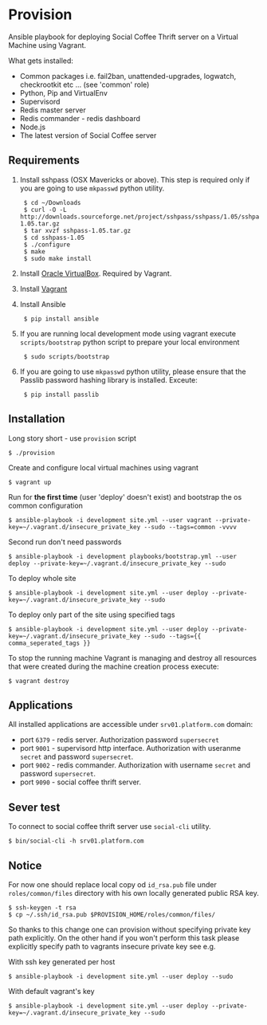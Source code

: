 # Provision 

Ansible playbook for deploying Social Coffee Thrift server on a Virtual Machine using Vagrant. 

What gets installed:

* Common packages i.e. fail2ban, unattended-upgrades, logwatch, checkrootkit etc ... (see 'common' role)
* Python, Pip and VirtualEnv
* Supervisord
* Redis master server
* Redis commander - redis dashboard
* Node.js
* The latest version of Social Coffee server

## Requirements 

1. Install sshpass (OSX Mavericks or above). This step is required only if you are going to use `mkpasswd` python utility. 
    
        $ cd ~/Downloads
        $ curl -O -L http://downloads.sourceforge.net/project/sshpass/sshpass/1.05/sshpass-1.05.tar.gz
        $ tar xvzf sshpass-1.05.tar.gz
        $ cd sshpass-1.05
        $ ./configure
        $ make
        $ sudo make install

2. Install [Oracle VirtualBox](https://www.virtualbox.org/wiki/Downloads). Required by Vagrant.
3. Install [Vagrant](https://www.vagrantup.com/downloads)
4. Install Ansible
    
        $ pip install ansible 

5. If you are running local development mode using vagrant execute `scripts/bootstrap` python script to prepare your local environment

        $ sudo scripts/bootstrap

6. If you are going to use `mkpasswd` python utility, please ensure that the Passlib password hashing library is installed. Exceute:

        $ pip install passlib

## Installation

Long story short - use `provision` script

    $ ./provision

Create and configure local virtual machines using vagrant

    $ vagrant up

Run for **the first time** (user 'deploy' doesn't exist) and bootstrap the os common configuration
    
    $ ansible-playbook -i development site.yml --user vagrant --private-key=~/.vagrant.d/insecure_private_key --sudo --tags=common -vvvv

Second run don't need passwords
    
    $ ansible-playbook -i development playbooks/bootstrap.yml --user deploy --private-key=~/.vagrant.d/insecure_private_key --sudo

To deploy whole site

    $ ansible-playbook -i development site.yml --user deploy --private-key=~/.vagrant.d/insecure_private_key --sudo

To deploy only part of the site using specified tags

    $ ansible-playbook -i development site.yml --user deploy --private-key=~/.vagrant.d/insecure_private_key --sudo --tags={{ comma_seperated_tags }}

To stop the running machine Vagrant is managing and destroy all resources that were created during the machine creation process execute:

    $ vagrant destroy

## Applications

All installed applications are accessible under `srv01.platform.com` domain: 

* port `6379` - redis server. Authorization password `supersecret`
* port `9001` - supervisord http interface. Authorization with useranme `secret` and password `supersecret`.
* port `9002` - redis commander. Authorization with username `secret` and password `supersecret`.
* port `9090` - social coffee thrift server.

## Sever test

To connect to social coffee thrift server use `social-cli` utility. 

    $ bin/social-cli -h srv01.platform.com

## Notice

For now one should replace local copy od `id_rsa.pub` file under `roles/common/files` directory with his own 
locally generated public RSA key.

    $ ssh-keygen -t rsa   
    $ cp ~/.ssh/id_rsa.pub $PROVISION_HOME/roles/common/files/

So thanks to this change one can provision without specifying private key path explicitly. On the other hand if you won't perform 
this task please explicitly specify path to vagrants insecure private key see e.g.

With ssh key generated per host

    $ ansible-playbook -i development site.yml --user deploy --sudo

With default vagrant's key

    $ ansible-playbook -i development site.yml --user deploy --private-key=~/.vagrant.d/insecure_private_key --sudo
